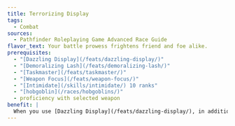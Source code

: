 ```yaml
---
title: Terrorizing Display
tags:
  - Combat
sources:
  - Pathfinder Roleplaying Game Advanced Race Guide
flavor_text: Your battle prowess frightens friend and foe alike.
prerequisites:
  - "[Dazzling Display](/feats/dazzling-display/)"
  - "[Demoralizing Lash](/feats/demoralizing-lash/)"
  - "[Taskmaster](/feats/taskmaster/)"
  - "[Weapon Focus](/feats/weapon-focus/)"
  - "[Intimidate](/skills/intimidate/) 10 ranks"
  - "[hobgoblin](/races/hobgoblins/)"
  - proficiency with selected weapon
benefit: |
  When you use [Dazzling Display](/feats/dazzling-display/), in addition to its normal effects, you can use it to spur allies within 30 feet as if you had used the [Taskmaster](/feats/taskmaster/) feat. Use the same [Intimidate](/skills/intimidate/) check to determine the effects of Dazzling Display and this feat.
---
```


